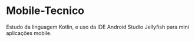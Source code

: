 # Mobile-Tecnico
Estudo da linguagem Kotlin, e uso da IDE Android Studio Jellyfish para mini aplicações mobile.
